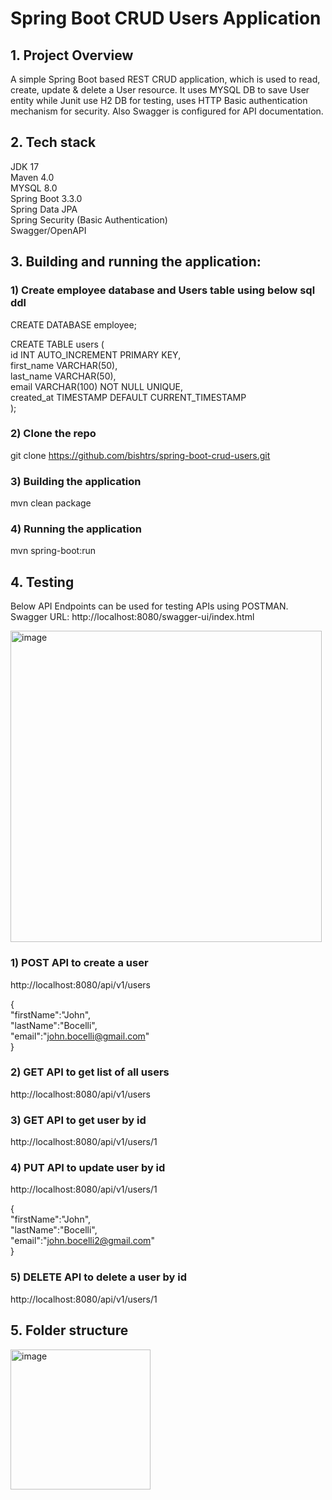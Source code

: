 # Spring Boot CRUD Users Application

## 1. Project Overview 

A simple Spring Boot based REST CRUD application, which is used to read, create, update & delete a User resource.
It uses MYSQL DB to save User entity while Junit use H2 DB for testing, uses HTTP Basic authentication mechanism for security.
Also Swagger is configured for API documentation.

## 2. Tech stack

JDK 17  
Maven 4.0  
MYSQL 8.0  
Spring Boot 3.3.0  
Spring Data JPA  
Spring Security (Basic Authentication)  
Swagger/OpenAPI  

## 3. Building and running the application:

### 1) Create employee database and Users table using below sql ddl

CREATE DATABASE employee;  

CREATE TABLE users (  
    id INT AUTO_INCREMENT PRIMARY KEY,  
	first_name VARCHAR(50),  
    last_name VARCHAR(50),  
    email VARCHAR(100) NOT NULL UNIQUE,  
    created_at TIMESTAMP DEFAULT CURRENT_TIMESTAMP  
);  

### 2) Clone the repo

git clone https://github.com/bishtrs/spring-boot-crud-users.git

### 3) Building the application

mvn clean package 

### 4) Running the application

mvn spring-boot:run

## 4. Testing

Below API Endpoints can be used for testing APIs using POSTMAN.  
Swagger URL: http://localhost:8080/swagger-ui/index.html

<img width="498" alt="image" src="https://github.com/user-attachments/assets/fc47fc02-c409-475b-9a5b-906658ee0728" />


### 1) POST API to create a user

http://localhost:8080/api/v1/users  

{  
    "firstName":"John",  
    "lastName":"Bocelli",  
    "email":"john.bocelli@gmail.com"  
}  


### 2) GET API to get list of all users  

http://localhost:8080/api/v1/users


### 3) GET API to get user by id

http://localhost:8080/api/v1/users/1


### 4) PUT API to update user by id

http://localhost:8080/api/v1/users/1


{  
    "firstName":"John",  
    "lastName":"Bocelli",  
    "email":"john.bocelli2@gmail.com"  
}  


### 5) DELETE API to delete a user by id

http://localhost:8080/api/v1/users/1


## 5. Folder structure

<img width="224" alt="image" src="https://github.com/user-attachments/assets/73722432-c3e4-48f4-bb3e-129673ce79d8" />



